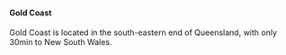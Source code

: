 #### Gold Coast

Gold Coast is located in the south-eastern end of Queensland, with only 30min to New South Wales.
